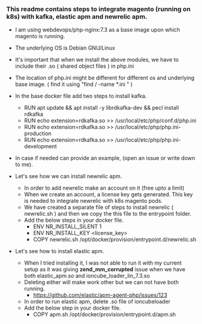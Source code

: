 ### This readme contains steps to integrate magento (running on k8s) with kafka, elastic apm and newrelic apm.

- I am using webdevops/php-nginx:7.3 as a base image upon which magento is running.
- The underlying OS is Debian GNU/Linux
- It's important that when we install the above modules, we have to include their .so ( shared object files ) in php.ini
- The location of php.ini might be different for different os and underlying base image. ( find it using "find / -name *.ini " ) 

- In the base docker file add two steps to install kafka.
    - RUN apt update && apt install -y librdkafka-dev && pecl install rdkafka
    - RUN echo extension=rdkafka.so >> /usr/local/etc/php/conf.d/php.ini 
    - RUN echo extension=rdkafka.so >> /usr/local/etc/php/php.ini-production
    - RUN echo extension=rdkafka.so >> /usr/local/etc/php/php.ini-development
- In case if needed can provide an example, (open an issue or write down to me).

- Let's see how we can install newrelic apm.
    - In order to add newrelic make an account on it (free upto a limit)
    - When we create an account, a license key gets generated. This key is needed to integrate newrelic with k8s magento pods.
    - We have created a separate file of steps to install newrelic ( newrelic.sh ) and then we copy the this file to the entrypoint folder.
    - Add the below steps in your docker file.
        - ENV NR_INSTALL_SILENT 1
        - ENV NR_INSTALL_KEY <license_key>
        - COPY newrelic.sh /opt/docker/provision/entrypoint.d/newrelic.sh

- Let's see how to install elastic apm.
    - When I tried installing it, I was not able to run it with my current setup as it was giving **zend_mm_corrupted** issue when we have both elastic_apm.so and ioncube_loader_lin_7.3.so
    - Deleting either will make work other but we can not have both running.
        - https://github.com/elastic/apm-agent-php/issues/123
    - In order to run elastic apm, delete .so file of ioncubeloader
    - Add the below step in your docker file.
        - COPY apm.sh /opt/docker/provision/entrypoint.d/apm.sh
